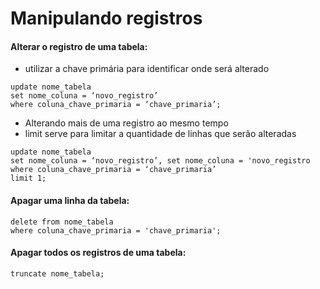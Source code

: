 # Manipulando registros

#### Alterar o registro de uma tabela:
* utilizar a chave primária para identificar onde será alterado
```
update nome_tabela
set nome_coluna = ‘novo_registro’
where coluna_chave_primaria = ‘chave_primaria’;
```
* Alterando mais de uma registro ao mesmo tempo
* limit serve para limitar a quantidade de linhas que serão alteradas
```
update nome_tabela
set nome_coluna = ‘novo_registro’, set nome_coluna = 'novo_registro
where coluna_chave_primaria = ‘chave_primaria’
limit 1;
```
#### Apagar uma linha da tabela:
```
delete from nome_tabela
where coluna_chave_primaria = 'chave_primaria';
```
#### Apagar todos os registros de uma tabela:
```
truncate nome_tabela;
```


